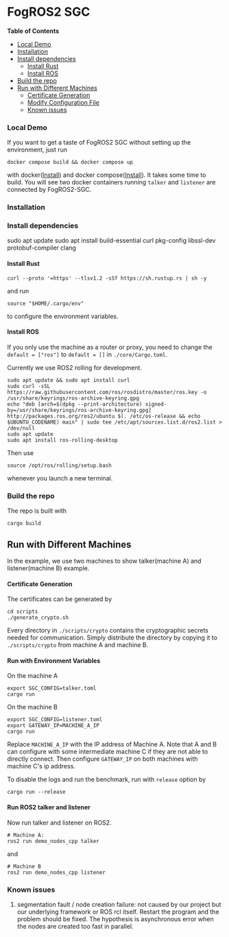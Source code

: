 # FogROS2 SGC 

<!-- START doctoc generated TOC please keep comment here to allow auto update -->
<!-- DON'T EDIT THIS SECTION, INSTEAD RE-RUN doctoc TO UPDATE -->
**Table of Contents**

  - [Local Demo](#local-demo)
  - [Installation](#installation)
  - [Install dependencies](#install-dependencies)
    - [Install Rust](#install-rust)
    - [Install ROS](#install-ros)
  - [Build the repo](#build-the-repo)
- [Run with Different Machines](#run-with-different-machines)
    - [Certificate Generation](#certificate-generation)
    - [Modify Configuration File](#modify-configuration-file)
  - [Known issues](#known-issues)

<!-- END doctoc generated TOC please keep comment here to allow auto update -->


### Local Demo 
If you want to get a taste of FogROS2 SGC without setting up the environment, just run 
```
docker compose build && docker compose up 
```
with docker([Install](https://docs.docker.com/get-docker/)) and docker compose([Install](https://docs.docker.com/compose/install/linux/)). 
It takes some time to build. You will see two docker containers running `talker` and `listener` are connected by FogROS2-SGC.

### Installation 

### Install dependencies 
sudo apt update
sudo apt install build-essential curl pkg-config libssl-dev protobuf-compiler clang

#### Install Rust 
```
curl --proto '=https' --tlsv1.2 -sSf https://sh.rustup.rs | sh -y
```
and run 
```
source "$HOME/.cargo/env"
```
to configure the environment variables. 

#### Install ROS 
If you only use the machine as a router or proxy, you need 
to change the `default = ["ros"]` to `default = []` in `./core/Cargo.toml`. 

Currently we use ROS2 rolling for development. 
```
sudo apt update && sudo apt install curl
sudo curl -sSL https://raw.githubusercontent.com/ros/rosdistro/master/ros.key -o /usr/share/keyrings/ros-archive-keyring.gpg
echo "deb [arch=$(dpkg --print-architecture) signed-by=/usr/share/keyrings/ros-archive-keyring.gpg] http://packages.ros.org/ros2/ubuntu $(. /etc/os-release && echo $UBUNTU_CODENAME) main" | sudo tee /etc/apt/sources.list.d/ros2.list > /dev/null
sudo apt update
sudo apt install ros-rolling-desktop
```
Then use 
```
source /opt/ros/rolling/setup.bash
```
whenever you launch a new terminal. 


### Build the repo 

The repo is built with 
```
cargo build
```

## Run with Different Machines
In the example, we use two machines to show talker(machine A) and listener(machine B) example. 

#### Certificate Generation
The certificates can be generated by 
```
cd scripts
./generate_crypto.sh
```
Every directory in `./scripts/crypto` contains the cryptographic secrets needed for communication. Simply distribute the directory by copying it to `./scripts/crypto` from machine A and machine B.

#### Run with Environment Variables 
On the machine A
```
export SGC_CONFIG=talker.toml
cargo run 
```
On the machine B
```
export SGC_CONFIG=listener.toml
export GATEWAY_IP=MACHINE_A_IP
cargo run 
```
Replace `MACHINE_A_IP` with the IP address of Machine A. Note that A and B can configure with some intermediate machine C if they are not able to directly connect. Then configure `GATEWAY_IP` on both machines with machine C's ip address. 


To disable the logs and run the benchmark, run with `release` option by 
```
cargo run --release
```

#### Run ROS2 talker and listener
Now run talker and listener on ROS2. 
```
# Machine A: 
ros2 run demo_nodes_cpp talker
```
and 
```
# Machine B
ros2 run demo_nodes_cpp listener
```

### Known issues 
1. segmentation fault / node creation failure: not caused by our project but our underlying framework or ROS rcl itself. Restart the program and the problem should be fixed. The hypothesis is asynchronous error when the nodes are created too fast in parallel. 
